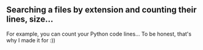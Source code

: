 ## Searching a files by extension and counting their lines, size...

For example, you can count your Python code lines...
To be honest, that's why I made it for :))
